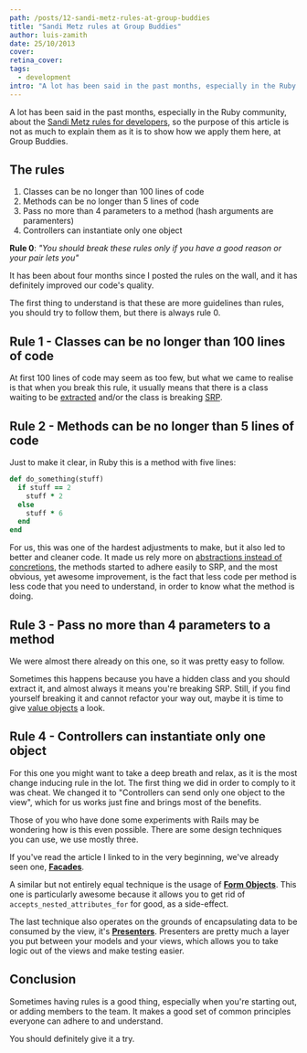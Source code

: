 ```yaml
---
path: /posts/12-sandi-metz-rules-at-group-buddies
title: "Sandi Metz rules at Group Buddies"
author: luis-zamith
date: 25/10/2013
cover: 
retina_cover: 
tags:
  - development
intro: "A lot has been said in the past months, especially in the Ruby community, about the [Sandi Metz rules for developers](https://robots.thoughtbot.com/post/50655960596/sandi-metz-rules-for-developers), so the purpose of this article is not as much to explain them as it is to show how we apply them here, at Group Buddies."
---
```


A lot has been said in the past months, especially in the Ruby community, about the [Sandi Metz rules for developers](https://robots.thoughtbot.com/post/50655960596/sandi-metz-rules-for-developers), so the purpose of this article is not as much to explain them as it is to show how we apply them here, at Group Buddies.

## The rules

1. Classes can be no longer than 100 lines of code
2. Methods can be no longer than 5 lines of code
3. Pass no more than 4 parameters to a method (hash arguments are paramenters)
4. Controllers can instantiate only one object

**Rule 0**: *"You should break these rules only if you have a good reason or your pair lets you"*

It has been about four months since I posted the rules on the wall, and it has definitely improved our code's quality.

The first thing to understand is that these are more guidelines than rules, you should try to follow them, but there is always rule 0.

## Rule 1 - Classes can be no longer than 100 lines of code

At first 100 lines of code may seem as too few, but what we came to realise is that when you break this rule, it usually means that there is a class waiting to be [extracted](https://sourcemaking.com/refactoring/extract-class) and/or the class is breaking [SRP](https://butunclebob.com/ArticleS.UncleBob.PrinciplesOfOod).

## Rule 2 - Methods can be no longer than 5 lines of code

Just to make it clear, in Ruby this is a method with five lines:

```ruby
def do_something(stuff)
  if stuff == 2
    stuff * 2
  else
    stuff * 6
  end
end
```

For us, this was one of the hardest adjustments to make, but it also led to better and cleaner code. It made us rely more on [abstractions instead of concretions](https://c2.com/cgi/wiki?DependencyInversionPrinciple), the methods started to adhere easily to SRP, and the most obvious, yet awesome improvement, is the fact that less code per method is less code that you need to understand, in order to know what the method is doing.

## Rule 3 - Pass no more than 4 parameters to a method

We were almost there already on this one, so it was pretty easy to follow. 

Sometimes this happens because you have a hidden class and you should extract it, and almost always it means you're breaking SRP. Still, if you find yourself breaking it and cannot refactor your way out, maybe it is time to give [value objects](https://www.sitepoint.com/value-objects-explained-with-ruby/) a look. 

## Rule 4 - Controllers can instantiate only one object

For this one you might want to take a deep breath and relax, as it is the most change inducing rule in the lot. The first thing we did in order to comply to it was cheat. We changed it to "Controllers can send only one object to the view", which for us works just fine and brings most of the benefits.

Those of you who have done some experiments with Rails may be wondering how is this even possible. There are some design techniques you can use, we use mostly three.

If you've read the article I linked to in the very beginning, we've already seen one, **[Facades](https://en.wikipedia.org/wiki/Facade_pattern)**.

A similar but not entirely equal technique is the usage of **[Form Objects](https://pivotallabs.com/form-backing-objects-for-fun-and-profit/)**. This one is particularly awesome because it allows you to get rid of `accepts_nested_attributes_for` for good, as a side-effect.

The last technique also operates on the grounds of encapsulating data to be consumed by the view, it's **[Presenters](https://railscasts.com/episodes/287-presenters-from-scratch)**. Presenters are pretty much a layer you put between your models and your views, which allows you to take logic out of the views and make testing easier.

## Conclusion

Sometimes having rules is a good thing, especially when you're starting out, or adding members to the team. It makes a good set of common principles everyone can adhere to and understand.

You should definitely give it a try. 
